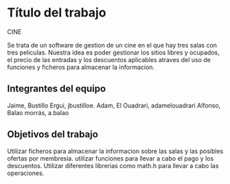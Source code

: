 # Título del trabajo
CINE

Se trata de un software de gestion de un cine en el que hay tres salas con tres peliculas.
Nuestra idea es poder gestionar los sitios libres y ocupados, el precio de las entradas y los descuentos aplicables atraves del uso de funciones y ficheros para almacenar la informacion. 

## Integrantes del equipo

Jaime, Bustillo Ergui, jbustilloe.
Adam, El Ouadrari, adamelouadrari
Alfonso, Balao morrás, a.balao


## Objetivos del trabajo
Utilizar ficheros para almacenar la informacion sobre las salas y las posibles ofertas por membresia.
utilizar funciones para llevar a cabo el pago y los descuentos.
Utilizar diferentes librerias como math.h para llevar a cabo las operaciones.
